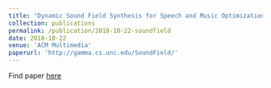 ```yaml
---
title: "Dynamic Sound Field Synthesis for Speech and Music Optimization"
collection: publications
permalink: /publication/2018-10-22-soundfield
date: 2018-10-22
venue: 'ACM Multimedia'
paperurl: 'http://gamma.cs.unc.edu/SoundField/'
---
```


Find paper [here](http://gamma.cs.unc.edu/SoundField/)
